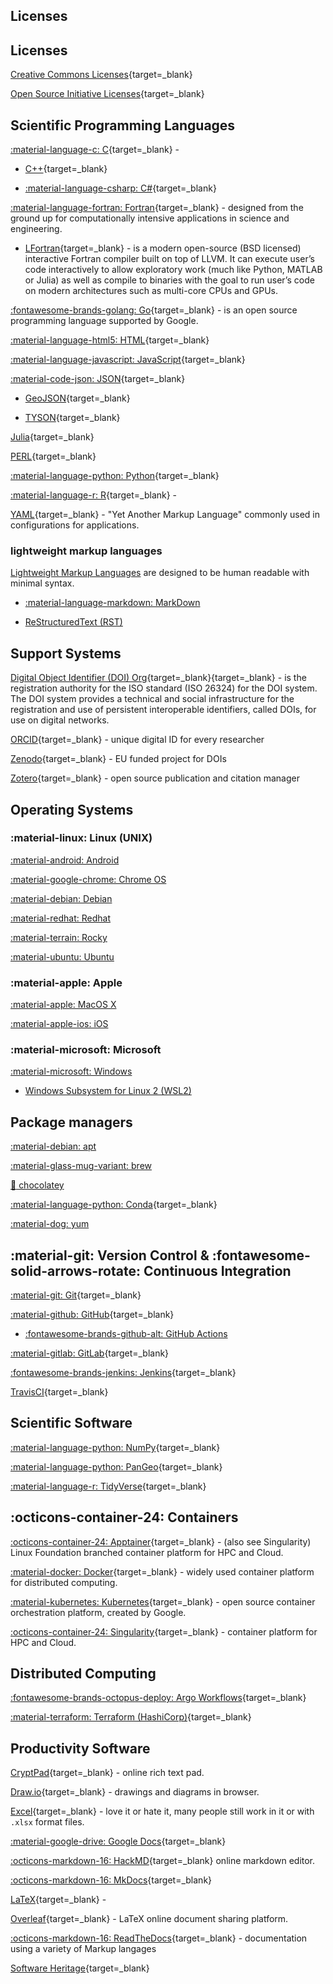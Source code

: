 ## Licenses

## Licenses

[Creative Commons Licenses](https://creativecommons.org/licenses/){target=_blank}

[Open Source Initiative Licenses](https://opensource.org/licenses){target=_blank}

## Scientific Programming Languages

[:material-language-c: C](https://www.iso.org/standard/74528.html){target=_blank} - 

- [C++](https://isocpp.org/){target=_blank}

- [:material-language-csharp: C#](https://docs.microsoft.com/en-us/dotnet/csharp/){target=_blank}

[:material-language-fortran: Fortran](https://fortran-lang.org/){target=_blank} - designed from the ground up for computationally intensive applications in science and engineering. 

- [LFortran](https://lfortran.org/){target=_blank} - is a modern open-source (BSD licensed) interactive Fortran compiler built on top of LLVM. It can execute user’s code interactively to allow exploratory work (much like Python, MATLAB or Julia) as well as compile to binaries with the goal to run user’s code on modern architectures such as multi-core CPUs and GPUs.

[:fontawesome-brands-golang: Go](https://go.dev/){target=_blank} - is an open source programming language supported by Google.

[:material-language-html5: HTML](https://html.spec.whatwg.org/){target=_blank}

[:material-language-javascript: JavaScript](https://www.javascript.com/){target=_blank}

[:material-code-json: JSON](https://www.json.org/json-en.html){target=_blank}

- [GeoJSON](https://geojson.org/){target=_blank}

- [TYSON](http://www.tyson-spec.org/){target=_blank}

[Julia](https://julialang.org/){target=_blank}

[PERL](https://www.perl.org/){target=_blank}

[:material-language-python: Python](https://www.python.org/){target=_blank}

[:material-language-r: R](https://www.r-project.org/){target=_blank} - 

[YAML](https://yaml.org/){target=_blank} - "Yet Another Markup Language" commonly used in configurations for applications. 

### lightweight markup languages

[Lightweight Markup Languages](https://en.wikipedia.org/wiki/Lightweight_markup_language) are designed to be human readable with minimal syntax.

- [:material-language-markdown: MarkDown](https://daringfireball.net/projects/markdown/)

- [ReStructuredText (RST)](https://docutils.sourceforge.io/rst.html)

## Support Systems

[Digital Object Identifier (DOI) Org](https://doi.org){target=_blank}{target=_blank} - is the registration authority for the ISO standard (ISO 26324) for the DOI system. The DOI system provides a technical and social infrastructure for the registration and use of persistent interoperable identifiers, called DOIs, for use on digital networks.

[ORCID](https://orcid.org/){target=_blank} - unique digital ID for every researcher

[Zenodo](https://zenodo.org/){target=_blank} - EU funded project for DOIs

[Zotero](https://www.zotero.org/){target=_blank} - open source publication and citation manager

## Operating Systems

### :material-linux: Linux (UNIX)

[:material-android: Android](https://www.android.com/)

[:material-google-chrome: Chrome OS](https://www.google.com/chromebook/chrome-os/)

[:material-debian: Debian](https://www.debian.org/)

[:material-redhat: Redhat](https://www.redhat.com/en)

[:material-terrain: Rocky](https://rockylinux.org/)

[:material-ubuntu: Ubuntu](https://ubuntu.com/)

### :material-apple: Apple

[:material-apple: MacOS X](https://www.apple.com/macos)

[:material-apple-ios: iOS](https://www.apple.com/ios)

### :material-microsoft: Microsoft

[:material-microsoft: Windows](https://www.microsoft.com/en-us/windows)

- [Windows Subsystem for Linux 2 (WSL2)](https://docs.microsoft.com/en-us/windows/wsl/install)

## Package managers

[:material-debian: apt](https://wiki.debian.org/Apt)

[:material-glass-mug-variant: brew](https://brew.sh/)

[:chocolate_bar: chocolatey](https://chocolatey.org/)

[:material-language-python: Conda](https://docs.conda.io/en/latest/){target=_blank}

[:material-dog: yum](http://yum.baseurl.org/)

## :material-git: Version Control & :fontawesome-solid-arrows-rotate: Continuous Integration

[:material-git: Git](https://git-scm.com/){target=_blank}

[:material-github: GitHub](https://github.com){target=_blank}

- [:fontawesome-brands-github-alt: GitHub Actions](https://github.com/features/actions)

[:material-gitlab: GitLab](https://gitlab.com){target=_blank}

[:fontawesome-brands-jenkins: Jenkins](https://www.jenkins.io/){target=_blank}

[TravisCI](https://www.travis-ci.com/){target=_blank}

## Scientific Software 

[:material-language-python: NumPy](https://numpy.org/){target=_blank}

[:material-language-python: PanGeo](https://pangeo.io/){target=_blank}

[:material-language-r: TidyVerse](https://www.tidyverse.org/){target=_blank}

## :octicons-container-24: Containers

[:octicons-container-24: Apptainer](https://apptainer.org/){target=_blank} - (also see Singularity) Linux Foundation branched container platform for HPC and Cloud.

[:material-docker: Docker](https://docker.com){target=_blank} - widely used container platform for distributed computing.

[:material-kubernetes: Kubernetes](https://kubernetes.io/){target=_blank} - open source container orchestration platform, created by Google.

[:octicons-container-24: Singularity](https://sylabs.io/singularity/){target=_blank} - container platform for HPC and Cloud.

## Distributed Computing

[:fontawesome-brands-octopus-deploy: Argo Workflows](https://argoproj.github.io/argo-workflows/){target=_blank}

[:material-terraform: Terraform (HashiCorp)](https://www.terraform.io/){target=_blank}

## Productivity Software

[CryptPad](https://cryptpad.fr/){target=_blank} - online rich text pad. 

[Draw.io](https://about.draw.io/){target=_blank} - drawings and diagrams in browser.

[Excel](https://www.microsoft.com/en-us/microsoft-365/excel){target=_blank} - love it or hate it, many people still work in it or with `.xlsx` format files. 

[:material-google-drive: Google Docs](https://www.google.com/docs/about/){target=_blank}

[:octicons-markdown-16: HackMD](https://hackmd.io){target=_blank} online markdown editor.

[:octicons-markdown-16: MkDocs](https://www.mkdocs.org/){target=_blank}

[LaTeX](https://www.latex-project.org/){target=_blank} - 

[Overleaf](https://www.overleaf.com/){target=_blank} - LaTeX online document sharing platform.

[:octicons-markdown-16: ReadTheDocs](https://readthedocs.com/){target=_blank} - documentation using a variety of Markup langages

[Software Heritage](https://www.softwareheritage.org/){target=_blank}
